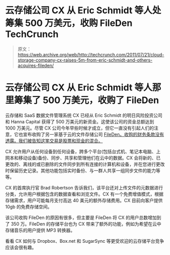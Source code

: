 # 云存储公司 CX 从 Eric Schmidt 等人处筹集 500 万美元，收购 FileDen TechCrunch

> 原文：<https://web.archive.org/web/http://techcrunch.com/2011/07/21/cloud-storage-company-cx-raises-5m-from-eric-schmidt-and-others-acquires-fileden/>

# 云存储公司 CX 从 Eric Schmidt 等人那里筹集了 500 万美元，收购了 FileDen

云存储和 SaaS 数据文件管理系统 CX 已经从 Eric Schmidt 的明日风险投资公司和 Hanna Capital 获得了 500 万美元的新资金。这使该公司的资金总额达到 1000 万美元。尽管 CX 公司今年早些时候才成立，但它一直没有引起人们的注意，它也宣布收购了另一家基于云的文件存储公司 [FileDen。收购的财务条款没有透露。我们被告知这笔交易是股票和现金的混合。](https://web.archive.org/web/20230203080325/http://www.fileden.com/)

CX 允许用户从任何设备到任何设备，跨多个平台(包括台式机、笔记本电脑、上网本和移动设备)备份、同步、共享和管理他们在云中的数据。CX 会将新的、已更改的、离线的或已删除的文件同步到所有连接的计算机和设备，并在您进行更改时保留历史记录。其他功能包括实时备份、与一群人共享一组同步文件的能力等等。

CX 的首席执行官 Brad Robertson 告诉我们，该平台还对上传文件的元数据进行分类，允许用户根据包含的数据查看和浏览文件。CX 有一个免费增值模式，根据存储需求，用户可能每月支付高达 40 美元的额外存储费用。CX 目前向客户提供 10gb 的免费存储空间。

该公司收购 FileDen 的原因有很多，但主要是 FileDen 将 CX 的用户总数增加到了 350 万。FileDen 的存储平台也为 CX 带来了额外的功能，例如为希望在云中存储音乐的用户提供 MP3 转换器。

看看 CX 如何与 Dropbox、Box.net 和 SugarSync 等更受欢迎的云存储平台竞争应该会很有趣。